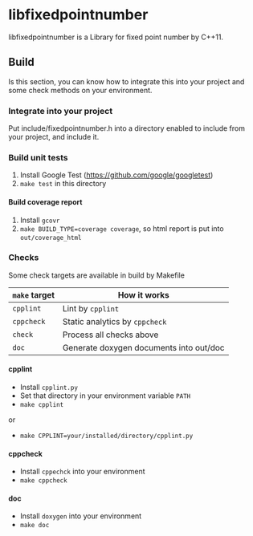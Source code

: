 # libfixedpointnumber
libfixedpointnumber is a Library for fixed point number by C++11.

## Build

Is this section, you can know how to integrate this into your project
and some check methods on your environment.

### Integrate into your project

Put include/fixedpointnumber.h into a directory
enabled to include from your project,
and include it.

### Build unit tests

1. Install Google Test (https://github.com/google/googletest)
1. `make test` in this directory

#### Build coverage report

1. Install `gcovr`
1. `make BUILD_TYPE=coverage coverage`, so html report is put into `out/coverage_html`

### Checks

Some check targets are available in build by Makefile

| `make` target | How it works |
----|----
| `cpplint` | Lint by `cpplint` |
| `cppcheck` | Static analytics by `cppcheck` |
| `check` | Process all checks above |
| `doc` | Generate doxygen documents into out/doc |

#### cpplint

- Install `cpplint.py`
- Set that directory in your environment variable `PATH`
- `make cpplint`

or

- `make CPPLINT=your/installed/directory/cpplint.py`

#### cppcheck

- Install `cppechck` into your environment
- `make cppcheck`

#### doc

- Install `doxygen` into your environment
- `make doc`
